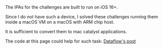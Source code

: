 The IPAs for the challenges are built to run on iOS 16+.

Since I do not have such a device, I solved these challenges running them inside
a macOS VM on a macOS with ARM chip host.

It is sufficient to convert them to mac catalyst applications.

The code at this page could help for such task: [Dataflow's post](https://www.df-f.com/blog/macosandiosmerge)
